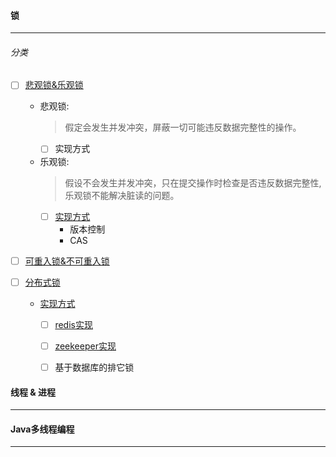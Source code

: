 #### 锁
----------------------------------------------------------------------------------------------------------
   ###### 分类
  
   - [ ] [悲观锁&乐观锁](https://www.cnblogs.com/0201zcr/p/4782283.html)
    
      - 悲观锁:
        > 假定会发生并发冲突，屏蔽一切可能违反数据完整性的操作。
        - [ ] 实现方式
        
      - 乐观锁:
        > 假设不会发生并发冲突，只在提交操作时检查是否违反数据完整性,乐观锁不能解决脏读的问题。
        - [ ] [实现方式](https://blog.csdn.net/lxy344x/article/details/76560243)
          - 版本控制
          - CAS
          
   - [ ] [可重入锁&不可重入锁](https://www.cnblogs.com/dj3839/p/6580765.html)
   - [ ] [分布式锁](https://blog.csdn.net/l_bestcoder/article/details/79336986)
      - [实现方式](https://www.jianshu.com/p/350a5f891f11)
        - [ ] [redis实现](https://wudashan.cn/2017/10/23/Redis-Distributed-Lock-Implement/#%E5%8F%82%E8%80%83%E9%98%85%E8%AF%BB)
        - [ ] [zeekeeper实现](https://blog.csdn.net/qiangcuo6087/article/details/79067136)
        - [ ] 基于数据库的排它锁
        

#### 线程 & 进程
----------------------------------------------------------------------------------------------------------

#### Java多线程编程
----------------------------------------------------------------------------------------------------------
